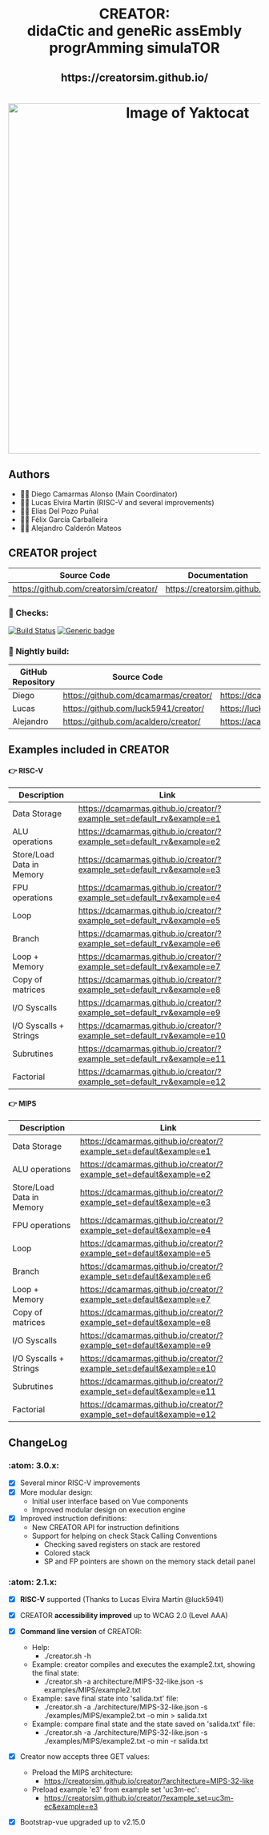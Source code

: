 
<html>
 <h1 align="center">CREATOR: <br>didaCtic and geneRic assEmbly progrAmming simulaTOR</h1>
 <h2 align="center"> https://creatorsim.github.io/ </h2>
 <h1 align="center"><img alt="Image of Yaktocat" width="700vw" src="https://creatorsim.github.io/images/user_mode/execute_program.PNG"></h1>
</html>

## Authors
* :technologist: Diego Camarmas Alonso (Main Coordinator)
* :technologist: Lucas Elvira Martín (RISC-V and several improvements)
* :technologist: Elías Del Pozo Puñal
* :technologist: Félix García Carballeira 
* :technologist: Alejandro Calderón Mateos


## CREATOR project
 
| Source Code                             | Documentation                  | Creator                                | 
|-----------------------------------------|--------------------------------|----------------------------------------| 
| https://github.com/creatorsim/creator/  |  https://creatorsim.github.io/ |  https://creatorsim.github.io/creator/ | 

### :mag_right:	 Checks:

[![Build Status](https://travis-ci.org/dcamarmas/creator.svg?branch=master)](https://travis-ci.org/dcamarmas/creator)
[![Generic badge](https://img.shields.io/badge/achecker-WCAG%202.0%20(Level%20AAA)-green.svg)](https://shields.io/)

### :microscope:	 Nightly build:

| GitHub Repository | Source Code                     | Creator                                | 
|-------------------|-----------------------------------------|----------------------------------------| 
| Diego             | https://github.com/dcamarmas/creator/   |  https://dcamarmas.github.io/creator/  | 
| Lucas             | https://github.com/luck5941/creator/    |  https://luck5941.github.io/creator/   | 
| Alejandro         | https://github.com/acaldero/creator/    |  https://acaldero.github.io/creator/   | 


## Examples included in CREATOR

#### :point_right:	 RISC-V

| Description                | Link                                                                     |
|----------------------------|--------------------------------------------------------------------------| 
| Data Storage               | https://dcamarmas.github.io/creator/?example_set=default_rv&example=e1   |
| ALU operations             | https://dcamarmas.github.io/creator/?example_set=default_rv&example=e2   |
| Store/Load Data in Memory  | https://dcamarmas.github.io/creator/?example_set=default_rv&example=e3   |
| FPU operations             | https://dcamarmas.github.io/creator/?example_set=default_rv&example=e4   |
| Loop                       | https://dcamarmas.github.io/creator/?example_set=default_rv&example=e5   |
| Branch                     | https://dcamarmas.github.io/creator/?example_set=default_rv&example=e6   |
| Loop + Memory              | https://dcamarmas.github.io/creator/?example_set=default_rv&example=e7   |
| Copy of matrices           | https://dcamarmas.github.io/creator/?example_set=default_rv&example=e8   |
| I/O Syscalls               | https://dcamarmas.github.io/creator/?example_set=default_rv&example=e9   |
| I/O Syscalls + Strings     | https://dcamarmas.github.io/creator/?example_set=default_rv&example=e10  |
| Subrutines                 | https://dcamarmas.github.io/creator/?example_set=default_rv&example=e11  |
| Factorial                  | https://dcamarmas.github.io/creator/?example_set=default_rv&example=e12  |

#### :point_right:	 MIPS

| Description                | Link                                                                  |
|----------------------------|-----------------------------------------------------------------------|
| Data Storage               | https://dcamarmas.github.io/creator/?example_set=default&example=e1   |
| ALU operations             | https://dcamarmas.github.io/creator/?example_set=default&example=e2   |
| Store/Load Data in Memory  | https://dcamarmas.github.io/creator/?example_set=default&example=e3   |
| FPU operations             | https://dcamarmas.github.io/creator/?example_set=default&example=e4   |
| Loop                       | https://dcamarmas.github.io/creator/?example_set=default&example=e5   |
| Branch                     | https://dcamarmas.github.io/creator/?example_set=default&example=e6   |
| Loop + Memory              | https://dcamarmas.github.io/creator/?example_set=default&example=e7   |
| Copy of matrices           | https://dcamarmas.github.io/creator/?example_set=default&example=e8   |
| I/O Syscalls               | https://dcamarmas.github.io/creator/?example_set=default&example=e9   |
| I/O Syscalls + Strings     | https://dcamarmas.github.io/creator/?example_set=default&example=e10  |
| Subrutines                 | https://dcamarmas.github.io/creator/?example_set=default&example=e11  |
| Factorial                  | https://dcamarmas.github.io/creator/?example_set=default&example=e12  |


## ChangeLog

### :atom: 3.0.x:
- [x] Several minor RISC-V improvements
- [x] More modular design:
     * Initial user interface based on Vue components
     * Improved modular design on execution engine
- [x] Improved instruction definitions:
     * New CREATOR API for instruction definitions
     * Support for helping on check Stack Calling Conventions
       * Checking saved registers on stack are restored
       * Colored stack
       * SP and FP pointers are shown on the memory stack detail panel

### :atom: 2.1.x:
- [x] **RISC-V** supported (Thanks to Lucas Elvira Martín @luck5941)
- [x] CREATOR **accessibility improved** up to WCAG 2.0 (Level AAA)
- [X] **Command line version** of CREATOR: 
     * Help:
       * ./creator.sh -h
     * Example: creator compiles and executes the example2.txt, showing the final state:
       * ./creator.sh -a architecture/MIPS-32-like.json -s examples/MIPS/example2.txt
     * Example: save final state into 'salida.txt' file:
       * ./creator.sh -a ./architecture/MIPS-32-like.json -s ./examples/MIPS/example2.txt -o min > salida.txt
     * Example: compare final state and the state saved on 'salida.txt' file:
       * ./creator.sh -a ./architecture/MIPS-32-like.json -s ./examples/MIPS/example2.txt -o min -r salida.txt
- [x] Creator now accepts three GET values:
     * Preload the MIPS architecture:
       * https://creatorsim.github.io/creator/?architecture=MIPS-32-like
     * Preload example 'e3' from example set 'uc3m-ec':
       * https://creatorsim.github.io/creator/?example_set=uc3m-ec&example=e3
- [x] Bootstrap-vue upgraded up to v2.15.0

